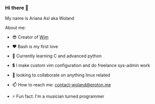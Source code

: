 ### Hi there 👋

My name is Ariana Asl aka Woland

About me:
- 😎 Creator of [Wim](https://github.com/wolandark/wim)
- ❤️ Bash is my first love
- 🌱 Currently learning C and advanced python
- 💲 I make custom vim configuration and do freelance sys-admin work
- 👯 looking to collaborate on anything linux related

- 📫 How to reach me: contact-woland@proton.me

- ⚡ Fun fact: I'm a musician turned programmer


